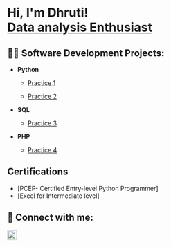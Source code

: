 <h1>Hi, I'm Dhruti! <br/> <a href="https://www.linkedin.com/in/joshmadakor/">Data analysis Enthusiast</a>

<h2>👨‍💻 Software Development Projects:</h2>

- <b>Python</b>
  - [Practice 1](https://github.com/joshmadakor1/Algorithms-Practice)

  - [Practice 2](https://github.com/joshmadakor1/4chan-Image-Analysis-Middleware-C964) 
- <b>SQL</b>
  - [Practice 3](https://github.com/joshmadakor1/Sentinel-Lab)
 
  
- <b>PHP</b>
  - [Practice 4](https://github.com/joshmadakor1/EncrypterPOC)
  


<h2> Certifications </h2>

- [PCEP- Certified Entry-level Python Programmer]
- [Excel for Intermediate level]


<h2> 🤳 Connect with me:</h2>


[<img align="left" alt="DhrutiThakur | LinkedIn" width="22px" src="https://cdn.jsdelivr.net/npm/simple-icons@v3/icons/linkedin.svg" />][linkedin]



[linkedin]: https://www.linkedin.com/in/dhruti-thakur

<!--
**joshmadakor1/joshmadakor1** is a ✨ _special_ ✨ repository because its `README.md` (this file) appears on your GitHub profile.

Here are some ideas to get you started:

- 🔭 I’m currently working on ...
- 🌱 I’m currently learning ...
- 👯 I’m looking to collaborate on ...
- 🤔 I’m looking for help with ...
- 💬 Ask me about ...
- 📫 How to reach me: ...
- 😄 Pronouns: ...
- ⚡ Fun fact: ...
-->
